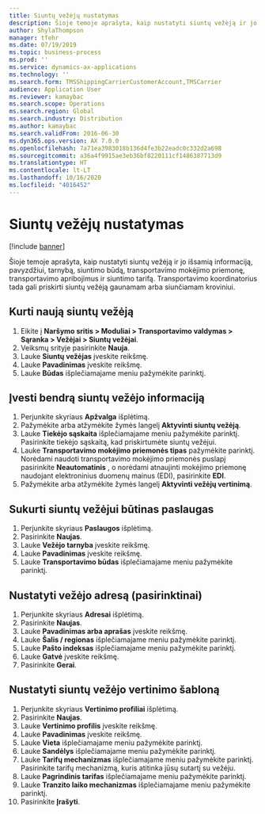 ```yaml
---
title: Siuntų vežėjų nustatymas
description: Šioje temoje aprašyta, kaip nustatyti siuntų vežėją ir jo išsamią informaciją, pavyzdžiui, tarnybą, siuntimo būdą, transportavimo mokėjimo priemonę, transportavimo apribojimus ir siuntimo tarifą.
author: ShylaThompson
manager: tfehr
ms.date: 07/19/2019
ms.topic: business-process
ms.prod: ''
ms.service: dynamics-ax-applications
ms.technology: ''
ms.search.form: TMSShippingCarrierCustomerAccount,TMSCarrier
audience: Application User
ms.reviewer: kamaybac
ms.search.scope: Operations
ms.search.region: Global
ms.search.industry: Distribution
ms.author: kamaybac
ms.search.validFrom: 2016-06-30
ms.dyn365.ops.version: AX 7.0.0
ms.openlocfilehash: 7a71ea3983018b136d4fe3b22eadc0c332d2a698
ms.sourcegitcommit: a36a4f9915ae3eb36bf8220111cf1486387713d9
ms.translationtype: HT
ms.contentlocale: lt-LT
ms.lasthandoff: 10/16/2020
ms.locfileid: "4016452"
---
```

# <a name="set-up-shipping-carriers"></a>Siuntų vežėjų nustatymas

[!include [banner](../../includes/banner.md)]

Šioje temoje aprašyta, kaip nustatyti siuntų vežėją ir jo išsamią informaciją, pavyzdžiui, tarnybą, siuntimo būdą, transportavimo mokėjimo priemonę, transportavimo apribojimus ir siuntimo tarifą. Transportavimo koordinatorius tada gali priskirti siuntų vežėją gaunamam arba siunčiamam kroviniui.


## <a name="create-a-new-shipping-carrier"></a>Kurti naują siuntų vežėją
1. Eikite į **Naršymo sritis > Moduliai > Transportavimo valdymas > Sąranka > Vežėjai > Siuntų vežėjai**.
2. Veiksmų srityje pasirinkite **Nauja**.
3. Lauke **Siuntų vežėjas** įveskite reikšmę.
4. Lauke **Pavadinimas** įveskite reikšmę.
5. Lauke **Būdas** išplečiamajame meniu pažymėkite parinktį.

## <a name="fill-in-the-general-information-for-the-shipping-carrier"></a>Įvesti bendrą siuntų vežėjo informaciją
1. Perjunkite skyriaus **Apžvalga** išplėtimą.
2. Pažymėkite arba atžymėkite žymės langelį **Aktyvinti siuntų vežėją**.
3. Lauke **Tiekėjo sąskaita** išplečiamajame meniu pažymėkite parinktį. Pasirinkite tiekėjo sąskaitą, kad priskirtumėte siuntų vežėjui.  
4. Lauke **Transportavimo mokėjimo priemonės tipas** pažymėkite parinktį. Norėdami naudoti transportavimo mokėjimo priemonės puslapį pasirinkite **Neautomatinis** , o norėdami atnaujinti mokėjimo priemonę naudojant elektroninius duomenų mainus (EDI), pasirinkite **EDI**.  
5. Pažymėkite arba atžymėkite žymės langelį **Aktyvinti vežėjų vertinimą**.

## <a name="create-the-necessary-services-for-the-shipping-carrier"></a>Sukurti siuntų vežėjui būtinas paslaugas
1. Perjunkite skyriaus **Paslaugos** išplėtimą.
2. Pasirinkite **Naujas**.
3. Lauke **Vežėjo tarnyba** įveskite reikšmę.
4. Lauke **Pavadinimas** įveskite reikšmę.
5. Lauke **Transportavimo būdas** išplečiamajame meniu pažymėkite parinktį.

## <a name="set-up-the-address-for-the-carrier-optional"></a>Nustatyti vežėjo adresą (pasirinktinai)
1. Perjunkite skyriaus **Adresai** išplėtimą.
2. Pasirinkite **Naujas**.
3. Lauke **Pavadinimas arba aprašas** įveskite reikšmę.
4. Lauke **Šalis / regionas** išplečiamajame meniu pažymėkite parinktį.
5. Lauke **Pašto indeksas** išplečiamajame meniu pažymėkite parinktį.
6. Lauke **Gatvė** įveskite reikšmę.
7. Pasirinkite **Gerai**.

## <a name="set-up-the-rating-profile-for-the-shipping-carrier"></a>Nustatyti siuntų vežėjo vertinimo šabloną
1. Perjunkite skyriaus **Vertinimo profiliai** išplėtimą.
2. Pasirinkite **Naujas**.
3. Lauke **Vertinimo profilis** įveskite reikšmę.
4. Lauke **Pavadinimas** įveskite reikšmę.
5. Lauke **Vieta** išplečiamajame meniu pažymėkite parinktį.
6. Lauke **Sandėlys** išplečiamajame meniu pažymėkite parinktį.
7. Lauke **Tarifų mechanizmas** išplečiamajame meniu pažymėkite parinktį. Pasirinkite tarifų mechanizmą, kuris atitinka jūsų sutartį su vežėju.  
8. Lauke **Pagrindinis tarifas** išplečiamajame meniu pažymėkite parinktį.
9. Lauke **Tranzito laiko mechanizmas** išplečiamajame meniu pažymėkite parinktį.
10. Pasirinkite **Įrašyti**.

